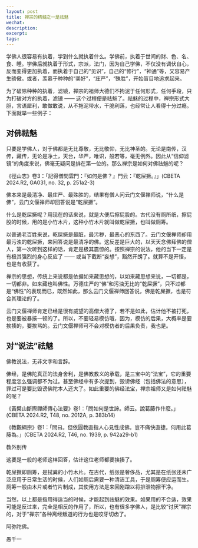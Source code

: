 ```yaml
---
layout: post
title: 禅宗的精髓之一是祛魅
wechat: 
description: 
excerpt: 
tags:
---
```


学佛人很容易有执着，学到什么就执着什么。学佛前，执着于世间的财、色、名、食、睡。学佛后就执着于形式，宗派，法门，因为自己学佛，不仅没有调伏自心，反而变得更加执着，而执着于自己的“见识”，自己的“修行”，“神通”等，又容易产生骄傲。或者，羡慕于种种的“美好”，“庄严”，“殊胜”，开始盲目地追求起来。

为了破除种种的执着，滤镜，禅宗的祖师大德们不拘泥于任何形式，任何手段，只为打破对方的执着，滤镜 —— 这个过程便是祛魅了。祛魅的过程中，禅宗形式大胆，言语犀利，敢做敢说，从不拖泥带水，干脆利落，也经常让人看得十分过瘾。下面就举一些例子：

## 对佛祛魅

只要是学佛人，对于佛都是无比尊敬，无比敬仰，无比神圣的。无论是南传，汉传，藏传，无论是净土，天台，华严，唯识，般若等，毫无例外。因此从“信仰滤镜”的角度来说，佛毫无疑问是排在第一位的。那么禅宗是如何对佛祛魅的呢？

《徑山志》卷3：「記得僧問雲門：『如何是佛？』門云：『乾屎撅。』」(CBETA 2024.R2, GA031, no. 32, p. 251a2-3)

佛本来是最清净、最庄严、最殊胜的，结果有僧人问云门文偃禅师说，“什么是佛”，云门文偃禅师却回答说是“乾屎撅”。

什么是乾屎撅呢？用现在的话来说，就是大便后擦屁股的。古代没有厕所纸，擦屁股的时候，用的是小竹木片，这种小竹木片就叫做乾屎撅，也叫做厕筹。

以普通老百姓来说，乾屎撅是最脏，最污秽，最恶心的东西了。云门文偃禅师却用最污浊的乾屎撅，来回答说是最清净的佛。这反差是巨大的，以天天念佛拜佛的僧人，第一次听到这样的话，肯定是极其震惊的。按照禅宗的说法，他的当下一定是有极其强烈的身心反应了 —— 或当下截断“妄想”，豁然开朗了。就算不是开悟，也是有收获了。

禅宗的思想，传统上来说都是依据如来藏思想的，以如来藏思想来说，一切都是，一切都非。如来藏也叫佛性。万德庄严的“佛”和污浊无比的“乾屎撅”，只不过都是“佛性”的表现而已，既然如此，那么云门文偃禅师回答说，佛是乾屎撅，也是符合其理论的了。

云门文偃禅师肯定已经是很有威望的高僧大德了，若不是如此，估计他不被打死，也是要被暴揍一顿的了。所以，不要轻易模仿哦，因为，模仿的后果，大概率是要挨揍的，要挨骂的。云门文偃禅师可不会对模仿者的后果负责，我也是。

## 对“说法”祛魅

佛教说法，无非文字和言辞。

佛经，是佛陀真正的法身舍利，是佛教教义的承载，是三宝中的“法宝”，它的重要程度怎么强调都不为过。甚至佛经中有多次提到，毁谤佛经（包括佛法的意思），罪过可是要比毁谤佛陀本人还大了。如此重要的佛经法宝，禅宗祖师又是如何祛魅的呢？

《黃檗山斷際禪師傳心法要》卷1：「問如何是世諦。師云。說葛藤作什麼。」(CBETA 2024.R2, T48, no. 2012A, p. 383b14)

《教觀綱宗》卷1：「問曰。但依圓教直指人心見性成佛。豈不痛快直捷。何用此葛藤為。」(CBETA 2024.R2, T46, no. 1939, p. 942a29-b1)


教外别传


这要是一般的老师这样回答，估计这位老师都要挨揍了。



乾屎撅即厕筹，是拭粪的小竹木片。在古代，纸张是奢侈品，尤其是在纸张还未广泛应用于日常生活的时候，人们如厕后需要一种清洁工具，于是厕筹便应运而生。厕筹一般由木片或者竹片制成，其使用方法是来回剐蹭以将排泄物擦干净。




当然，以上都是指用得适当的时候，才能起到祛魅的效果。如果用的不合适，效果可能是反过来，完全是相反的作用了，所以，也有很多学佛人，是比较“讨厌”禅宗的，对于“禅宗”各种离经叛道的行为也是咬牙切齿了。



阿弥陀佛。

愚千一

